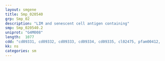 ```yaml
---
layout: smgene
title: Smp_020540
grp: Smp_02
description: "LIM and senescent cell antigen containing"
smp: Smp_020540.2
uniprot: "G4M008"
length:  1077
cdd: "cd09331, cd09332, cd09333, cd09334, cd09335, cl02475, pfam00412, smart00132"
kk: ns
categories: sm
---
```

